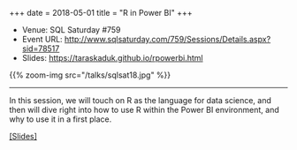 +++
date = 2018-05-01
title = "R in Power BI"
+++

- Venue: SQL Saturday #759
- Event URL: http://www.sqlsaturday.com/759/Sessions/Details.aspx?sid=78517
- Slides: https://taraskaduk.github.io/rpowerbi.html


{{% zoom-img src="/talks/sqlsat18.jpg" %}}

---

In this session, we will touch on R as the language for data science, and then will dive right into how to use R within the Power BI environment, and why to use it in a first place.

[[Slides]](/sqlsat759-pbi/slides.html)
